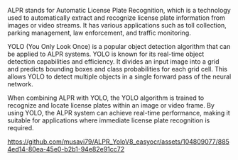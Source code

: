 ALPR stands for Automatic License Plate Recognition, which is a technology used to automatically extract and recognize license plate information from images or video streams. It has various applications such as toll collection, parking management, law enforcement, and traffic monitoring.

YOLO (You Only Look Once) is a popular object detection algorithm that can be applied to ALPR systems. YOLO is known for its real-time object detection capabilities and efficiency. It divides an input image into a grid and predicts bounding boxes and class probabilities for each grid cell. This allows YOLO to detect multiple objects in a single forward pass of the neural network.

When combining ALPR with YOLO, the YOLO algorithm is trained to recognize and locate license plates within an image or video frame. By using YOLO, the ALPR system can achieve real-time performance, making it suitable for applications where immediate license plate recognition is required.



https://github.com/musavi79/ALPR_YoloV8_easyocr/assets/104809077/8854ed14-80ea-45e0-b2b1-94e82e91cc72

